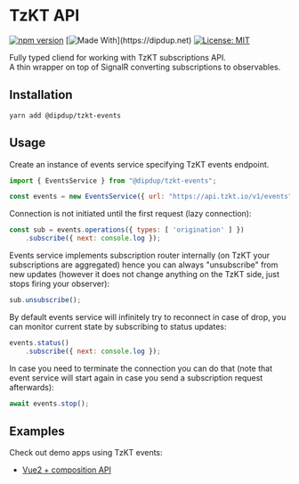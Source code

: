 # TzKT API

[![npm version](https://badge.fury.io/js/%40dipdup%2Ftzkt-api.svg)](https://badge.fury.io/js/%40dipdup%2Ftzkt-api)
[![Made With](https://img.shields.io/badge/made%20with-dipdup-blue.svg?)](https://dipdup.net)
[![License: MIT](https://img.shields.io/badge/License-MIT-yellow.svg)](https://opensource.org/licenses/MIT)

Fully typed cliend for working with TzKT subscriptions API.  
A thin wrapper on top of SignalR converting subscriptions to observables.

## Installation

```
yarn add @dipdup/tzkt-events
```

## Usage

Create an instance of events service specifying TzKT events endpoint.
```js
import { EventsService } from "@dipdup/tzkt-events";

const events = new EventsService({ url: "https://api.tzkt.io/v1/events" });
```

Connection is not initiated until the first request (lazy connection):
```js
const sub = events.operations({ types: [ 'origination' ] })
    .subscribe({ next: console.log });
```

Events service implements subscription router internally (on TzKT your subscriptions are aggregated) hence you can always "unsubscribe" from new updates (however it does not change anything on the TzKT side, just stops firing your observer):
```js
sub.unsubscribe();
```

By default events service will infinitely try to reconnect in case of drop, you can monitor current state by subscribing to status updates:
```js
events.status()
    .subscribe({ next: console.log });
```

In case you need to terminate the connection you can do that (note that event service will start again in case you send a subscription request afterwards):
```js
await events.stop();
```

## Examples

Check out demo apps using TzKT events:
* [Vue2 + composition API](https://github.com/dipdup-net/dipdup-ts/tree/master/examples/tzkt-events-example)